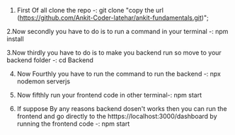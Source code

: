 1. First    Of all clone the repo -: git clone "copy the url (https://github.com/Ankit-Coder-latehar/ankit-fundamentals.git)";

2.Now secondly you have to do is to run a command in your terminal -: npm install 

3.Now thirdly you have to do is to make you backend run so move to your backend folder -: cd Backend

4. Now Fourthly you have to run the command to run the backend -: npx nodemon serverjs

5. Now fifthly run your frontend code in other terminal-: npm start 

6. If suppose By any reasons backend dosen't works then you can run the frontend and go directly to the htttps://localhost:3000/dashboard by running the frontend code -: npm start

